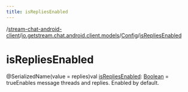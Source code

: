 ```yaml
---
title: isRepliesEnabled
---
```

/[stream-chat-android-client](../../index.md)/[io.getstream.chat.android.client.models](../index.md)/[Config](index.md)/[isRepliesEnabled](isRepliesEnabled.md)  
  
  
  
# isRepliesEnabled  
@SerializedName(value = replies)val [isRepliesEnabled](isRepliesEnabled.md): [Boolean](https://kotlinlang.org/api/latest/jvm/stdlib/kotlin/-boolean/index.html) = trueEnables message threads and replies. Enabled by default.
